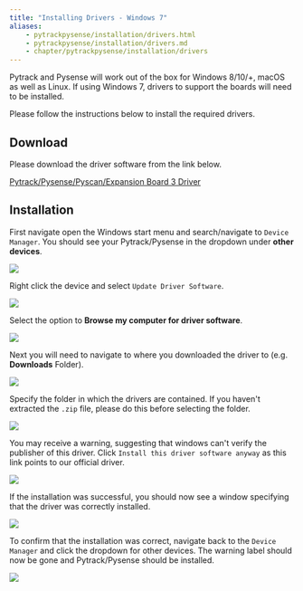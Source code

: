 ```yaml
---
title: "Installing Drivers - Windows 7"
aliases:
    - pytrackpysense/installation/drivers.html
    - pytrackpysense/installation/drivers.md
    - chapter/pytrackpysense/installation/drivers
---
```


Pytrack and Pysense will work out of the box for Windows 8/10/+, macOS as well as Linux. If using Windows 7, drivers to support the boards will need to be installed.

Please follow the instructions below to install the required drivers.

## Download

Please download the driver software from the link below.

[Pytrack/Pysense/Pyscan/Expansion Board 3 Driver](https://docs.pycom.io/pytrackpysense/installation/pycom.inf)

## Installation

First navigate open the Windows start menu and search/navigate to `Device Manager`. You should see your Pytrack/Pysense in the dropdown under **other devices**.

![](/gitbook/assets/win7-1.png)

Right click the device and select `Update Driver Software`.

![](/gitbook/assets/win7-2%20%281%29.png)

Select the option to **Browse my computer for driver software**.

![](/gitbook/assets/win7-3.png)

Next you will need to navigate to where you downloaded the driver to (e.g. **Downloads** Folder).

![](/gitbook/assets/win7-4%20%281%29.png)

Specify the folder in which the drivers are contained. If you haven't extracted the `.zip` file, please do this before selecting the folder.

![](/gitbook/assets/win7-5%20%281%29.png)

You may receive a warning, suggesting that windows can't verify the publisher of this driver. Click `Install this driver software anyway` as this link points to our official driver.

![](/gitbook/assets/win7-6%20%281%29.png)

If the installation was successful, you should now see a window specifying that the driver was correctly installed.

![](/gitbook/assets/win7-7.png)

To confirm that the installation was correct, navigate back to the `Device Manager` and click the dropdown for other devices. The warning label should now be gone and Pytrack/Pysense should be installed.

![](/gitbook/assets/win7-8.png)
